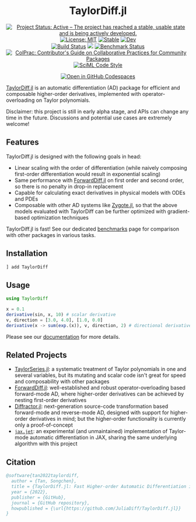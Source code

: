 <h1 align=center>TaylorDiff.jl</h1>

<p align=center>
  <a href="https://www.repostatus.org/#active"><img src="https://www.repostatus.org/badges/latest/active.svg" alt="Project Status: Active – The project has reached a stable, usable state and is being actively developed." /></a>
  <a href="https://opensource.org/licenses/MIT"><img src="https://img.shields.io/badge/license-MIT-blue.svg" alt="License: MIT" /></a>
  <a href="https://juliadiff.org/TaylorDiff.jl/stable/"><img src="https://img.shields.io/badge/docs-stable-blue.svg" alt="Stable" /></a>
  <a href="https://juliadiff.org/TaylorDiff.jl/dev/"><img src="https://img.shields.io/badge/docs-dev-blue.svg" alt="Dev" /></a>
  <br />
  <a href="https://github.com/JuliaDiff/TaylorDiff.jl/actions/workflows/Test.yml?query=branch%3Amain"><img src="https://github.com/JuliaDiff/TaylorDiff.jl/actions/workflows/Test.yml/badge.svg?branch=main" alt="Build Status" /></a>
  <a href="https://codecov.io/gh/JuliaDiff/TaylorDiff.jl"><img src="https://codecov.io/gh/JuliaDiff/TaylorDiff.jl/branch/main/graph/badge.svg?token=5KYP7K71VQ"/></a>
  <a href="https://benchmark.tansongchen.com/TaylorDiff.jl"><img src="https://github.com/JuliaDiff/TaylorDiff.jl/actions/workflows/Benchmark.yml/badge.svg?branch=main" alt="Benchmark Status" /></a>
  <br />
  <a href="https://github.com/SciML/ColPrac"><img src="https://img.shields.io/badge/contributor's%20guide-ColPrac-blueviolet" alt="ColPrac: Contributor's Guide on Collaborative Practices for Community Packages" /></a>
  <a href="https://github.com/SciML/SciMLStyle"><img src="https://img.shields.io/badge/code%20style-SciML-blueviolet" alt="SciML Code Style" /></a>
</p>

<p align=center>
  <a href="https://github.com/codespaces/new?hide_repo_select=true&ref=main&repo=563952901&machine=standardLinux32gb&devcontainer_path=.devcontainer%2Fdevcontainer.json&location=EastUshttps://github.com/codespaces/new?hide_repo_select=true&ref=main&repo=563952901&machine=standardLinux32gb&devcontainer_path=.devcontainer%2Fdevcontainer.json&location=EastUs"><img src="https://github.com/codespaces/badge.svg" alt="Open in GitHub Codespaces" /></a>
</p>

[TaylorDiff.jl](https://github.com/JuliaDiff/TaylorDiff.jl) is an automatic differentiation (AD) package for efficient and composable higher-order derivatives, implemented with operator-overloading on Taylor polynomials.

Disclaimer: this project is still in early alpha stage, and APIs can change any time in the future. Discussions and potential use cases are extremely welcome!

## Features

TaylorDiff.jl is designed with the following goals in head:

- Linear scaling with the order of differentiation (while naively composing first-order differentiation would result in exponential scaling)
- Same performance with [ForwardDiff.jl](https://github.com/JuliaDiff/ForwardDiff.jl) on first order and second order, so there is no penalty in drop-in replacement
- Capable for calculating exact derivatives in physical models with ODEs and PDEs
- Composable with other AD systems like [Zygote.jl](https://github.com/FluxML/Zygote.jl), so that the above models evaluated with TaylorDiff can be further optimized with gradient-based optimization techniques

TaylorDiff.jl is fast! See our dedicated [benchmarks](https://benchmark.tansongchen.com/TaylorDiff.jl) page for comparison with other packages in various tasks.

## Installation

```bash
] add TaylorDiff
```

## Usage

```julia
using TaylorDiff

x = 0.1
derivative(sin, x, 10) # scalar derivative
v, direction = [3.0, 4.0], [1.0, 0.0]
derivative(x -> sum(exp.(x)), v, direction, 2) # directional derivative
```

Please see our [documentation](https://juliadiff.org/TaylorDiff.jl) for more details.

## Related Projects

- [TaylorSeries.jl](https://github.com/JuliaDiff/TaylorSeries.jl): a systematic treatment of Taylor polynomials in one and several variables, but its mutating and scalar code isn't great for speed and composability with other packages
- [ForwardDiff.jl](https://github.com/JuliaDiff/ForwardDiff.jl): well-established and robust operator-overloading based forward-mode AD, where higher-order derivatives can be achieved by nesting first-order derivatives
- [Diffractor.jl](https://github.com/PumasAI/SimpleChains.jl): next-generation source-code transformation based forward-mode and reverse-mode AD, designed with support for higher-order derivatives in mind; but the higher-order functionality is currently only a proof-of-concept
- [`jax.jet`](https://jax.readthedocs.io/en/latest/jax.experimental.jet.html): an experimental (and unmaintained) implementation of Taylor-mode automatic differentiation in JAX, sharing the same underlying algorithm with this project

## Citation

```bibtex
@software{tan2022taylordiff,
  author = {Tan, Songchen},
  title = {TaylorDiff.jl: Fast Higher-order Automatic Differentiation in Julia},
  year = {2022},
  publisher = {GitHub},
  journal = {GitHub repository},
  howpublished = {\url{https://github.com/JuliaDiff/TaylorDiff.jl}}
}
```
